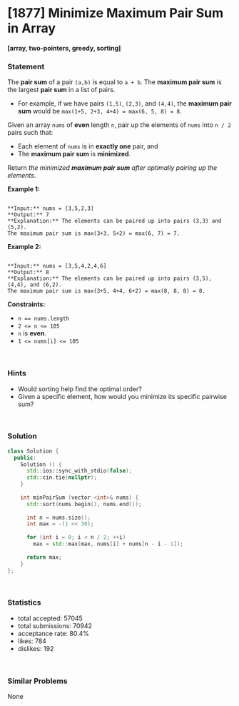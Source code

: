 # [1877] Minimize Maximum Pair Sum in Array

**[array, two-pointers, greedy, sorting]**

### Statement

The **pair sum** of a pair `(a,b)` is equal to `a + b`. The **maximum pair sum** is the largest **pair sum** in a list of pairs.

* For example, if we have pairs `(1,5)`, `(2,3)`, and `(4,4)`, the **maximum pair sum** would be `max(1+5, 2+3, 4+4) = max(6, 5, 8) = 8`.



Given an array `nums` of **even** length `n`, pair up the elements of `nums` into `n / 2` pairs such that:

* Each element of `nums` is in **exactly one** pair, and
* The **maximum pair sum** is **minimized**.



Return *the minimized **maximum pair sum** after optimally pairing up the elements*.


**Example 1:**

```

**Input:** nums = [3,5,2,3]
**Output:** 7
**Explanation:** The elements can be paired up into pairs (3,3) and (5,2).
The maximum pair sum is max(3+3, 5+2) = max(6, 7) = 7.

```

**Example 2:**

```

**Input:** nums = [3,5,4,2,4,6]
**Output:** 8
**Explanation:** The elements can be paired up into pairs (3,5), (4,4), and (6,2).
The maximum pair sum is max(3+5, 4+4, 6+2) = max(8, 8, 8) = 8.

```

**Constraints:**
* `n == nums.length`
* `2 <= n <= 105`
* `n` is **even**.
* `1 <= nums[i] <= 105`


<br>

### Hints

- Would sorting help find the optimal order?
- Given a specific element, how would you minimize its specific pairwise sum?

<br>

### Solution

```cpp
class Solution {
  public:
    Solution () {
      std::ios::sync_with_stdio(false);
      std::cin.tie(nullptr);
    }
  
    int minPairSum (vector <int>& nums) {
      std::sort(nums.begin(), nums.end());
      
      int n = nums.size();
      int max = -(1 << 30);
      
      for (int i = 0; i < n / 2; ++i)
        max = std::max(max, nums[i] + nums[n - i - 1]);
      
      return max;
    }
};
```

<br>

### Statistics

- total accepted: 57045
- total submissions: 70942
- acceptance rate: 80.4%
- likes: 784
- dislikes: 192

<br>

### Similar Problems

None

